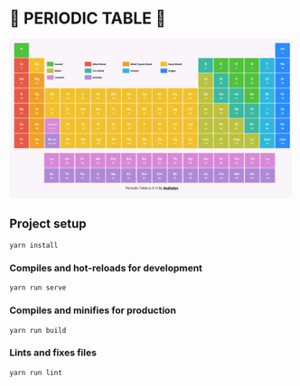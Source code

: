 # 🎉 PERIODIC TABLE 🎉
<img src="./resources/periodic-table.png" width="500">

## Project setup
```
yarn install
```

### Compiles and hot-reloads for development
```
yarn run serve
```

### Compiles and minifies for production
```
yarn run build
```

### Lints and fixes files
```
yarn run lint
```
